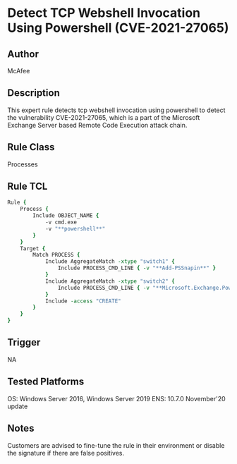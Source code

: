 # Detect TCP Webshell Invocation Using Powershell (CVE-2021-27065)

## Author
McAfee

## Description
This expert rule detects tcp webshell invocation using powershell to detect the vulnerability CVE-2021-27065, which is a part of the Microsoft Exchange Server based Remote Code Execution attack chain.

## Rule Class 
Processes

## Rule TCL
```tcl
Rule {
	Process {
        Include OBJECT_NAME {
            -v cmd.exe
			-v "**powershell**"
        }
    }
    Target {
        Match PROCESS {
			Include AggregateMatch -xtype "switch1"	{
				Include PROCESS_CMD_LINE { -v "**Add-PSSnapin**" }
			}
			Include AggregateMatch -xtype "switch2"	{
				Include PROCESS_CMD_LINE { -v "**Microsoft.Exchange.Powershell.Snapin**" }
			}		  
			Include -access "CREATE"
		}
	}
}

```

## Trigger
NA

## Tested Platforms
OS: Windows Server 2016, Windows Server 2019
ENS: 10.7.0 November'20 update

## Notes
Customers are advised to fine-tune the rule in their environment or disable the signature if there are false positives.